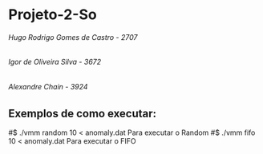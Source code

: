 # Projeto-2-So
###### Hugo Rodrigo Gomes de Castro - 2707
###### Igor de Oliveira Silva - 3672
###### Alexandre Chain - 3924


## Exemplos de como executar:
  #$ ./vmm random 10 < anomaly.dat        Para executar o Random
  #$ ./vmm fifo 10 < anomaly.dat          Para executar o FIFO
